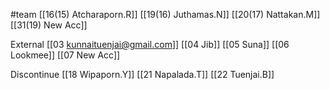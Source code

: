 #team 
[[16(15) Atcharaporn.R]]
[[19(16) Juthamas.N]]
[[20(17) Nattakan.M]]
[[31(19) New Acc]]

External
[[03 kunnaituenjai@gmail.com]]
[[04 Jib]]
[[05 Suna]]
[[06 Lookmee]]
[[07 New Acc]]

Discontinue
[[18 Wipaporn.Y]]
[[21 Napalada.T]]
[[22 Tuenjai.B]]


